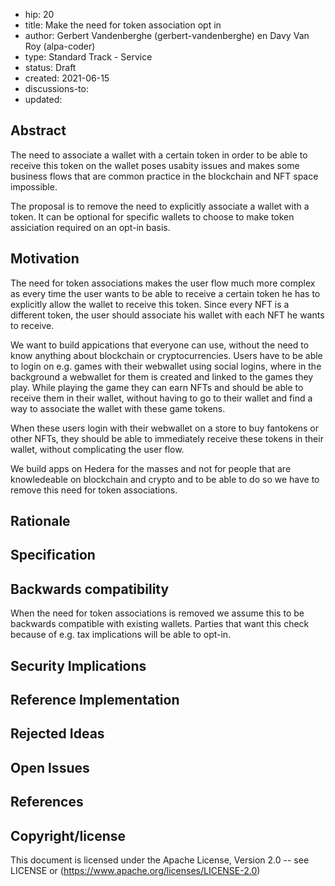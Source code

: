 * hip: 20
* title: Make the need for token association opt in
* author: Gerbert Vandenberghe (gerbert-vandenberghe) en Davy Van Roy (alpa-coder)
* type: Standard Track - Service
* status: Draft
* created: 2021-06-15
* discussions-to: 
* updated: 


## Abstract

The need to associate a wallet with a certain token in order to be able to receive this token on the wallet poses usabity issues and makes some business flows that are common practice in the blockchain and NFT space impossible. 

The proposal is to remove the need to explicitly associate a wallet with a token. It can be optional for specific wallets to choose to make token assiciation required on an opt-in basis.

## Motivation

The need for token associations makes the user flow much more complex as every time the user wants to be able to receive a certain token he has to explicitly allow the wallet to receive this token. Since every NFT is a different token, the user should associate his wallet with each NFT he wants to receive.

We want to build appications that everyone can use, without the need to know anything about blockchain or cryptocurrencies. Users have to be able to login on e.g. games with their webwallet using social logins, where in the background a webwallet for them is created and linked to the games they play. While playing the game they can earn NFTs and should be able to receive them in their wallet, without having to go to their wallet and find a way to associate the wallet with these game tokens.

When these users login with their webwallet on a store to buy fantokens or other NFTs, they should be able to immediately receive these tokens in their wallet, without complicating the user flow.

We build apps on Hedera for the masses and not for people that are knowledeable on blockchain and crypto and to be able to do so we have to remove this need for token associations.

## Rationale

## Specification

## Backwards compatibility

When the need for token associations is removed we assume this to be backwards compatible with existing wallets. Parties that want this check because of e.g. tax implications will be able to opt-in.

## Security Implications

## Reference Implementation

## Rejected Ideas

## Open Issues

## References

## Copyright/license
This document is licensed under the Apache License, Version 2.0 -- see LICENSE or (https://www.apache.org/licenses/LICENSE-2.0)
